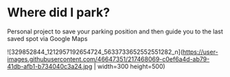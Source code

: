 # Where did I park?


Personal project to save your parking position and then guide you to the last saved spot via Google Maps

![329852844_1212957192654724_5633733652552551282_n](https://user-images.githubusercontent.com/46647351/217468069-c0ef6a4d-ab79-41db-afb1-b734040c3a24.jpg | width=300 height=500)
